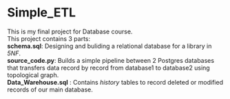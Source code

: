 # Simple_ETL
This is my final project for Database course.  
This project contains 3 parts:  
**schema.sql**: Designing and buliding a relational database for a library in *5NF*.  
**source_code.py**: Builds a simple pipeline between 2 Postgres databases that transfers data record by record from 
database1 to database2 using topological graph.   
**Data_Warehouse.sql** : Contains *history* tables to record deleted or modified records of our main database.

